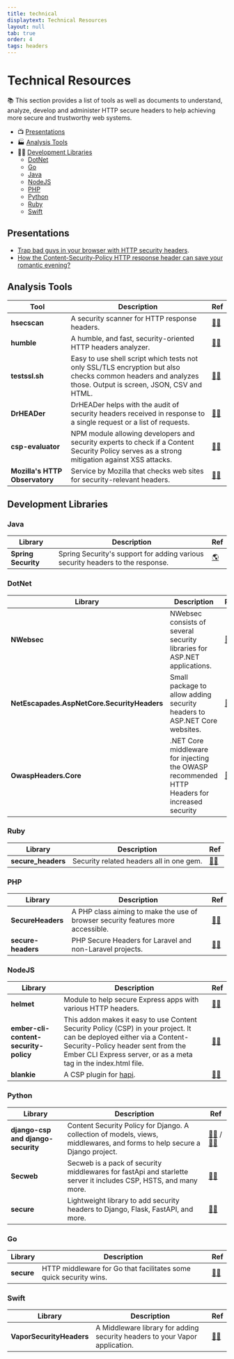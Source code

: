 ```yaml
---
title: technical
displaytext: Technical Resources
layout: null
tab: true
order: 4
tags: headers
---
```


# Technical Resources

📚 This section provides a list of tools as well as documents to understand, analyze, develop and administer HTTP secure headers to help achieving more secure and trustworthy web systems.

* 📺 [Presentations](#presentations)
* 🏭 [Analysis Tools](#analysis-tools)
* 👩‍💻 [Development Libraries](#development-libraries)
  * [DotNet](#dotnet)
  * [Go](#go)
  * [Java](#java)
  * [NodeJS](#nodejs)
  * [PHP](#php)
  * [Python](#python)
  * [Ruby](#ruby)
  * [Swift](#swift)

## Presentations

* [Trap bad guys in your browser with HTTP security headers](https://speakerdeck.com/righettod/trap-bad-guys-in-your-browser-with-http-security-headers).
* [How the Content-Security-Policy HTTP response header can save your romantic evening?](https://speakerdeck.com/righettod/how-the-content-security-policy-http-response-header-can-save-your-romantic-evening)

## Analysis Tools

| Tool | Description | Ref |
| --- | --- | --- |
| **hsecscan** | A security scanner for HTTP response headers. | [👩‍💻](https://github.com/riramar/hsecscan) |
| **humble** | A humble, and fast, security-oriented HTTP headers analyzer. | [👩‍💻](https://github.com/rfc-st/humble) |
| **testssl.sh** | Easy to use shell script which tests not only SSL/TLS encryption but also checks common headers and analyzes those. Output is screen, JSON, CSV and HTML. | [👩‍💻](https://github.com/drwetter/testssl.sh) |
| **DrHEADer** | DrHEADer helps with the audit of security headers received in response to a single request or a list of requests. | [👩‍💻](https://github.com/Santandersecurityresearch/DrHeader) |
| **csp-evaluator** | NPM module allowing developers and security experts to check if a Content Security Policy serves as a strong mitigation against XSS attacks. | [👩‍💻](https://github.com/google/csp-evaluator) |
| **Mozilla's HTTP Observatory** | Service by Mozilla that checks web sites for security-relevant headers. | [👩‍💻](https://github.com/mdn/mdn-http-observatory/) |

## Development Libraries

### Java

| Library | Description | Ref |
| --- | --- | --- |
| **Spring Security** | Spring Security's support for adding various security headers to the response. | [🌎](https://docs.spring.io/spring-security/reference/features/exploits/headers.html) |

### DotNet

| Library | Description | Ref |
| --- | --- | --- |
| **NWebsec** | NWebsec consists of several security libraries for ASP.NET applications. | [👩‍💻](https://github.com/NWebsec/NWebsec) |
| **NetEscapades.AspNetCore.SecurityHeaders** | Small package to allow adding security headers to ASP.NET Core websites. | [👩‍💻](https://github.com/andrewlock/NetEscapades.AspNetCore.SecurityHeaders) |
| **OwaspHeaders.Core** | .NET Core middleware for injecting the OWASP recommended HTTP Headers for increased security | [👩‍💻](https://github.com/GaProgMan/OwaspHeaders.Core) |

### Ruby

| Library | Description | Ref |
| --- | --- | --- |
| **secure_headers** | Security related headers all in one gem. | [👩‍💻](https://github.com/github/secure_headers) |

### PHP

| Library | Description | Ref |
| --- | --- | --- |
| **SecureHeaders** | A PHP class aiming to make the use of browser security features more accessible. | [👩‍💻](https://github.com/aidantwoods/SecureHeaders) |
| **secure-headers** | PHP Secure Headers for Laravel and non-Laravel projects. | [👩‍💻](https://github.com/bepsvpt/secure-headers) |

### NodeJS

| Library | Description | Ref |
| --- | --- | --- |
| **helmet** | Module to help secure Express apps with various HTTP headers. | [👩‍💻](https://github.com/helmetjs/helmet) |
| **ember-cli-content-security-policy** | This addon makes it easy to use Content Security Policy (CSP) in your project. It can be deployed either via a Content-Security-Policy header sent from the Ember CLI Express server, or as a meta tag in the index.html file. | [👩‍💻](https://github.com/rwjblue/ember-cli-content-security-policy/) |
| **blankie** | A CSP plugin for [hapi](https://github.com/hapijs/hapi). | [👩‍💻](https://github.com/nlf/blankie) |

### Python

| Library | Description | Ref |
| --- | --- | --- |
| **django-csp and django-security** | Content Security Policy for Django. A collection of models, views, middlewares, and forms to help secure a Django project. | [👩‍💻](https://github.com/mozilla/django-csp) / [👩‍💻](https://github.com/sdelements/django-security) |
| **Secweb** | Secweb is a pack of security middlewares for fastApi and starlette server it includes CSP, HSTS, and many more. | [👩‍💻](https://github.com/tmotagam/Secweb) |
| **secure** | Lightweight library to add security headers to Django, Flask, FastAPI, and more. | [👩‍💻](https://github.com/TypeError/secure) |

### Go

| Library | Description | Ref |
| --- | --- | --- |
| **secure** | HTTP middleware for Go that facilitates some quick security wins. | [👩‍💻](https://github.com/unrolled/secure) |

### Swift

| Library | Description | Ref |
| --- | --- | --- |
| **VaporSecurityHeaders** | A Middleware library for adding security headers to your Vapor application. | [👩‍💻](https://github.com/brokenhandsio/VaporSecurityHeaders) |
